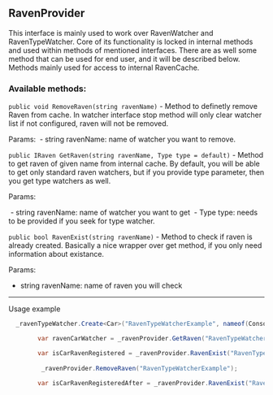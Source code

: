 ## RavenProvider

This interface is mainly used to work over RavenWatcher and RavenTypeWatcher. Core of its functionality is locked in internal methods and used within methods of mentioned interfaces. There are as well some method that can be used for end user, and it will be described below. Methods mainly used for access to internal RavenCache.

### Available methods:

`public void RemoveRaven(string ravenName)` - Method to definetly remove Raven from cache. In watcher interface stop method will only clear watcher list if not configured, raven will not be removed.

Params:
 - string ravenName: name of watcher you want to remove.

`public IRaven GetRaven(string ravenName, Type type = default)` - Method to get raven of given name from internal cache. By default, you will be able to get only standard raven watchers, but if you provide type parameter, then you get type watchers as well.

Params: 

 - string ravenName: name of watcher you want to get
 - Type type: needs to be provided if you seek for type watcher.

`public bool RavenExist(string ravenName)` - Method to check if raven is already created. Basically a nice wrapper over get method, if you only need information about existance.

Params: 
- string ravenName: name of raven you will check


****
Usage example

```c#
  _ravenTypeWatcher.Create<Car>("RavenTypeWatcherExample", nameof(Console.Car.Id), Callback);

        var ravenCarWatcher = _ravenProvider.GetRaven("RavenTypeWatcherExample", typeof(Car)); // will return created raven

        var isCarRavenRegistered = _ravenProvider.RavenExist("RavenTypeWatcherExample"); // will return true
        
         _ravenProvider.RemoveRaven("RavenTypeWatcherExample");
         
        var isCarRavenRegisteredAfter = _ravenProvider.RavenExist("RavenTypeWatcherExample"); // will return false

```


